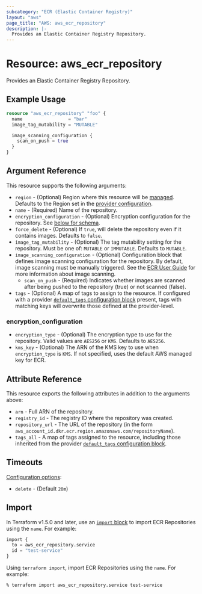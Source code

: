 ```yaml
---
subcategory: "ECR (Elastic Container Registry)"
layout: "aws"
page_title: "AWS: aws_ecr_repository"
description: |-
  Provides an Elastic Container Registry Repository.
---
```


# Resource: aws_ecr_repository

Provides an Elastic Container Registry Repository.

## Example Usage

```terraform
resource "aws_ecr_repository" "foo" {
  name                 = "bar"
  image_tag_mutability = "MUTABLE"

  image_scanning_configuration {
    scan_on_push = true
  }
}
```

## Argument Reference

This resource supports the following arguments:

* `region` - (Optional) Region where this resource will be [managed](https://docs.aws.amazon.com/general/latest/gr/rande.html#regional-endpoints). Defaults to the Region set in the [provider configuration](https://registry.terraform.io/providers/hashicorp/aws/latest/docs#aws-configuration-reference).
* `name` - (Required) Name of the repository.
* `encryption_configuration` - (Optional) Encryption configuration for the repository. See [below for schema](#encryption_configuration).
* `force_delete` - (Optional) If `true`, will delete the repository even if it contains images.
  Defaults to `false`.
* `image_tag_mutability` - (Optional) The tag mutability setting for the repository. Must be one of: `MUTABLE` or `IMMUTABLE`. Defaults to `MUTABLE`.
* `image_scanning_configuration` - (Optional) Configuration block that defines image scanning configuration for the repository. By default, image scanning must be manually triggered. See the [ECR User Guide](https://docs.aws.amazon.com/AmazonECR/latest/userguide/image-scanning.html) for more information about image scanning.
    * `scan_on_push` - (Required) Indicates whether images are scanned after being pushed to the repository (true) or not scanned (false).
* `tags` - (Optional) A map of tags to assign to the resource. If configured with a provider [`default_tags` configuration block](https://registry.terraform.io/providers/hashicorp/aws/latest/docs#default_tags-configuration-block) present, tags with matching keys will overwrite those defined at the provider-level.

### encryption_configuration

* `encryption_type` - (Optional) The encryption type to use for the repository. Valid values are `AES256` or `KMS`. Defaults to `AES256`.
* `kms_key` - (Optional) The ARN of the KMS key to use when `encryption_type` is `KMS`. If not specified, uses the default AWS managed key for ECR.

## Attribute Reference

This resource exports the following attributes in addition to the arguments above:

* `arn` - Full ARN of the repository.
* `registry_id` - The registry ID where the repository was created.
* `repository_url` - The URL of the repository (in the form `aws_account_id.dkr.ecr.region.amazonaws.com/repositoryName`).
* `tags_all` - A map of tags assigned to the resource, including those inherited from the provider [`default_tags` configuration block](https://registry.terraform.io/providers/hashicorp/aws/latest/docs#default_tags-configuration-block).

## Timeouts

[Configuration options](https://developer.hashicorp.com/terraform/language/resources/syntax#operation-timeouts):

- `delete` - (Default `20m`)

## Import

In Terraform v1.5.0 and later, use an [`import` block](https://developer.hashicorp.com/terraform/language/import) to import ECR Repositories using the `name`. For example:

```terraform
import {
  to = aws_ecr_repository.service
  id = "test-service"
}
```

Using `terraform import`, import ECR Repositories using the `name`. For example:

```console
% terraform import aws_ecr_repository.service test-service
```
